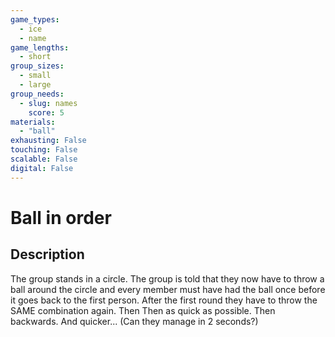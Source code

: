 ```yaml
---
game_types:
  - ice
  - name
game_lengths:
  - short
group_sizes:
  - small
  - large
group_needs:
  - slug: names
    score: 5
materials:
  - "ball"
exhausting: False
touching: False
scalable: False
digital: False
---
```

# Ball in order

## Description
The group stands in a circle. The group is told that they now have to throw a ball around the circle and every member must have had the ball once before it goes back to the first person. After the first round they have to throw the SAME combination again. Then Then as quick as possible. Then backwards. And quicker... (Can they manage in 2 seconds?)
